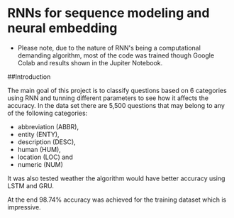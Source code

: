 # RNNs for sequence modeling and neural embedding
 
* Please note, due to the nature of RNN's being a computational demanding algorithm, most of the code was trained though Google Colab and results shown in the Jupiter Notebook.

##Introduction

The main goal of this project is to classify questions based on 6 categories using RNN and tunning different parameters to see how it affects the accuracy. In the data set there are 5,500 questions that may belong to any of the following categories:

- abbreviation (ABBR), 
- entity (ENTY), 
- description (DESC), 
- human (HUM), 
- location (LOC) and 
- numeric (NUM)

It was also tested weather the algorithm would have better accuracy using LSTM and GRU.

At the end 98.74% accuracy was achieved for the training dataset which is impressive.
